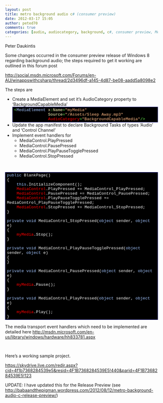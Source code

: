```yaml
---
layout: post
title: metro background audio c# (consumer preview)
date: 2012-03-17 15:05
author: peted70
comments: true
categories: [audio, audiocategory, background, c#, consumer preview, Metro, win8, Windows 8, WinRT, winrt, xaml]
---
```

<p>Peter Daukintis</p>  <p>Some changes occurred in the consumer preview release of Windows 8 regarding background audio; the steps required to get it working are outlined in this forum post </p>  <p><a title="http://social.msdn.microsoft.com/Forums/en-AU/winappswithcsharp/thread/2d3496df-a145-4d87-be08-aadd5a8098e2" href="http://social.msdn.microsoft.com/Forums/en-AU/winappswithcsharp/thread/2d3496df-a145-4d87-be08-aadd5a8098e2">http://social.msdn.microsoft.com/Forums/en-AU/winappswithcsharp/thread/2d3496df-a145-4d87-be08-aadd5a8098e2</a></p>  <p>The steps are </p>  <ul>   <li>Create a MediaElement and set it’s AudioCategory property to ‘BackgroundCapableMedia’      <div style="margin:0;display:inline;float:none;padding:0;" id="scid:9ce6104f-a9aa-4a17-a79f-3a39532ebf7c:967b34fc-ab53-4b07-adc5-72a8ab46865b" class="wlWriterEditableSmartContent"> <div style="border:#000080 1px solid;color:#000;font-family:'Courier New', Courier, Monospace;font-size:10pt;"> <div style="background-color:#000000;overflow:auto;padding:2px 5px;"><span style="color:#6afd51;">&lt;</span><span style="color:#a2c4fd;">MediaElement</span><span style="color:#fdf8b9;"> x</span><span style="color:#6afd51;">:</span><span style="color:#fdf8b9;">Name</span><span style="color:#6afd51;">=</span><span style="color:#fcb581;">&quot;myMedia&quot;</span><br>              <span style="color:#f3f3f3;"></span><span style="color:#fdf8b9;"> Source</span><span style="color:#6afd51;">=</span><span style="color:#fcb581;">&quot;/Assets/Sleep Away.mp3&quot;</span><br>              <span style="color:#f3f3f3;"></span><span style="color:#fdf8b9;"> </span><span style="color:#ff0000;">AudioCategory</span><span style="color:#6afd51;">=</span><span style="color:#fcb581;">&quot;BackgroundCapableMedia&quot;</span><span style="color:#6afd51;">/&gt;</span></div> </div> </div>   </li>    <li>Update the app manifest to declare Background Tasks of types ‘Audio’ and ‘Control Channel’ </li>    <li>Implement event handlers for      <ul>       <li>MediaControl.PlayPressed </li>        <li>MediaControl.PausePressed </li>        <li>MediaControl.PlayPauseTogglePressed </li>        <li>MediaControl.StopPressed </li>     </ul>   </li> </ul>  <p>&#160;</p>  <div style="margin:0;display:inline;float:none;padding:0;" id="scid:9ce6104f-a9aa-4a17-a79f-3a39532ebf7c:8ab44759-d85c-4ffc-a887-9f26fbd365d2" class="wlWriterEditableSmartContent"> <div style="border:#000080 1px solid;color:#000;font-family:'Courier New', Courier, Monospace;font-size:10pt;"> <div style="background-color:#000000;max-height:500px;overflow:auto;padding:2px 5px;"><span style="color:#f3f3f3;"></span><span style="color:#a2c4fd;">public</span><span style="color:#f3f3f3;"> BlankPage()</span><br> <span style="color:#f3f3f3;">{</span><br>     <span style="color:#f3f3f3;"></span><span style="color:#a2c4fd;">this</span><span style="color:#f3f3f3;">.InitializeComponent();</span><br>     <span style="color:#f3f3f3;"></span><span style="color:#ff0000;">MediaControl</span><span style="color:#f3f3f3;">.PlayPressed += MediaControl_PlayPressed;</span><br>     <span style="color:#f3f3f3;"></span><span style="color:#ff0000;">MediaControl</span><span style="color:#f3f3f3;">.PausePressed += MediaControl_PausePressed;</span><br>     <span style="color:#f3f3f3;"></span><span style="color:#ff0000;">MediaControl</span><span style="color:#f3f3f3;">.PlayPauseTogglePressed += MediaControl_PlayPauseTogglePressed;</span><br>     <span style="color:#f3f3f3;"></span><span style="color:#ff0000;">MediaControl</span><span style="color:#f3f3f3;">.StopPressed += MediaControl_StopPressed;</span><br> <span style="color:#f3f3f3;">}</span><br> <br> <span style="color:#f3f3f3;"></span><span style="color:#a2c4fd;">private</span><span style="color:#f3f3f3;"> </span><span style="color:#a2c4fd;">void</span><span style="color:#f3f3f3;"> MediaControl_StopPressed(</span><span style="color:#a2c4fd;">object</span><span style="color:#f3f3f3;"> sender, </span><span style="color:#a2c4fd;">object</span><span style="color:#f3f3f3;"> e)</span><br> <span style="color:#f3f3f3;">{</span><br>     <span style="color:#f3f3f3;"></span><span style="color:#ff0000;">myMedia</span><span style="color:#f3f3f3;">.Stop();</span><br> <span style="color:#f3f3f3;">}</span><br> <br> <span style="color:#f3f3f3;"></span><span style="color:#a2c4fd;">private</span><span style="color:#f3f3f3;"> </span><span style="color:#a2c4fd;">void</span><span style="color:#f3f3f3;"> MediaControl_PlayPauseTogglePressed(</span><span style="color:#a2c4fd;">object</span><span style="color:#f3f3f3;"> sender, </span><span style="color:#a2c4fd;">object</span><span style="color:#f3f3f3;"> e)</span><br> <span style="color:#f3f3f3;">{</span><br> <span style="color:#f3f3f3;">}</span><br> <br> <span style="color:#f3f3f3;"></span><span style="color:#a2c4fd;">private</span><span style="color:#f3f3f3;"> </span><span style="color:#a2c4fd;">void</span><span style="color:#f3f3f3;"> MediaControl_PausePressed(</span><span style="color:#a2c4fd;">object</span><span style="color:#f3f3f3;"> sender, </span><span style="color:#a2c4fd;">object</span><span style="color:#f3f3f3;"> e)</span><br> <span style="color:#f3f3f3;">{</span><br>     <span style="color:#f3f3f3;"></span><span style="color:#ff0000;">myMedia</span><span style="color:#f3f3f3;">.Pause();</span><br> <span style="color:#f3f3f3;">}</span><br> <br> <span style="color:#f3f3f3;"></span><span style="color:#a2c4fd;">private</span><span style="color:#f3f3f3;"> </span><span style="color:#a2c4fd;">void</span><span style="color:#f3f3f3;"> MediaControl_PlayPressed(</span><span style="color:#a2c4fd;">object</span><span style="color:#f3f3f3;"> sender, </span><span style="color:#a2c4fd;">object</span><span style="color:#f3f3f3;"> e)</span><br> <span style="color:#f3f3f3;">{</span><br>     <span style="color:#f3f3f3;"></span><span style="color:#ff0000;">myMedia</span><span style="color:#f3f3f3;">.Play();</span><br> <span style="color:#f3f3f3;">}</span></div> </div> </div>  <p>The media transport event handlers which need to be implemented are detailed here <a title="http://msdn.microsoft.com/en-us/library/windows/hardware/hh833781.aspx" href="http://msdn.microsoft.com/en-us/library/windows/hardware/hh833781.aspx">http://msdn.microsoft.com/en-us/library/windows/hardware/hh833781.aspx</a></p>  <p>&#160;</p>  <p>Here’s a working sample project.</p>  <p><a href="https://skydrive.live.com/redir.aspx?cid=4f1b7368284539e5&amp;resid=4F1B7368284539E5!440&amp;parid=4F1B7368284539E5!123&rlm;">https://skydrive.live.com/redir.aspx?cid=4f1b7368284539e5&amp;resid=4F1B7368284539E5!440&amp;parid=4F1B7368284539E5!123‏</a></p>  <p>UPDATE: I have updated this for the Release Preview (see <a title="http://babaandthepigman.wordpress.com/2012/08/12/metro-background-audio-c-release-preview/" href="http://babaandthepigman.wordpress.com/2012/08/12/metro-background-audio-c-release-preview/">http://babaandthepigman.wordpress.com/2012/08/12/metro-background-audio-c-release-preview/</a>)</p>
